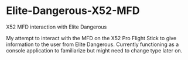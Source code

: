 # Elite-Dangerous-X52-MFD
X52 MFD interaction with Elite Dangerous

My attempt to interact with the MFD on the X52 Pro Flight Stick to give information to the user from Elite Dangerous.
Currently functioning as a console application to familiarize but might need to change type later on.
